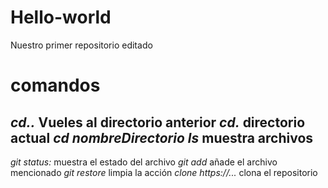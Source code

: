 # Hello-world
Nuestro primer repositorio editado
# comandos 
*cd..* Vueles al directorio anterior
*cd.* directorio actual
*cd nombreDirectorio* 
*ls* muestra archivos
---------------------------------------
*git status:* muestra el estado del archivo
*git add* añade el archivo mencionado
*git restore* limpia la acción
*clone https://...* clona el repositorio
